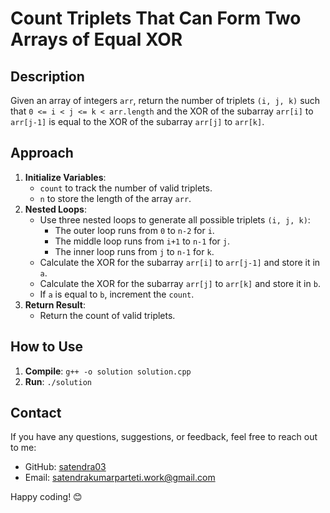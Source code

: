 # Count Triplets That Can Form Two Arrays of Equal XOR

## Description

Given an array of integers `arr`, return the number of triplets `(i, j, k)` such that `0 <= i < j <= k < arr.length` and the XOR of the subarray `arr[i]` to `arr[j-1]` is equal to the XOR of the subarray `arr[j]` to `arr[k]`.

## Approach

1. **Initialize Variables**:
   - `count` to track the number of valid triplets.
   - `n` to store the length of the array `arr`.
2. **Nested Loops**:
   - Use three nested loops to generate all possible triplets `(i, j, k)`:
     - The outer loop runs from `0` to `n-2` for `i`.
     - The middle loop runs from `i+1` to `n-1` for `j`.
     - The inner loop runs from `j` to `n-1` for `k`.
   - Calculate the XOR for the subarray `arr[i]` to `arr[j-1]` and store it in `a`.
   - Calculate the XOR for the subarray `arr[j]` to `arr[k]` and store it in `b`.
   - If `a` is equal to `b`, increment the `count`.
3. **Return Result**:
   - Return the count of valid triplets.

## How to Use

1. **Compile**: `g++ -o solution solution.cpp`
2. **Run**: `./solution`

## Contact

If you have any questions, suggestions, or feedback, feel free to reach out to me:

- GitHub: [satendra03](https://github.com/satendra03)
- Email: [satendrakumarparteti.work@gmail.com](mailto:satendrakumarparteti.work@gmail.com)

Happy coding! 😊
